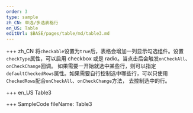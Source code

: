 ```yaml
---
order: 3
type: sample
zh_CN: 单选/多选表格行
en_US: Table
editUrl: $BASE/pages/table/md/table3.md
---
```


+++ zh_CN
将<Code>checkable</Code>设置为<Code>true</Code>后，表格会增加一列显示勾选组件。设置<Code>checkType</Code>属性，可以启用 checkbox 或是 radio。当点击后会触发<Code>onCheckAll</Code>、<Code>onCheckChange</Code>回调。
如果需要一开始就选中某些行，则可以指定<Code>defaultCheckedRows</Code>属性。如果需要自行控制选中哪些行，可以只使用<Code>CheckedRows</Code>配合<Code>onCheckAll</Code>、<Code>onCheckChange</Code>方法，
去控制选中的行。

+++ en_US
Table3

+++ SampleCode
fileName: Table3
